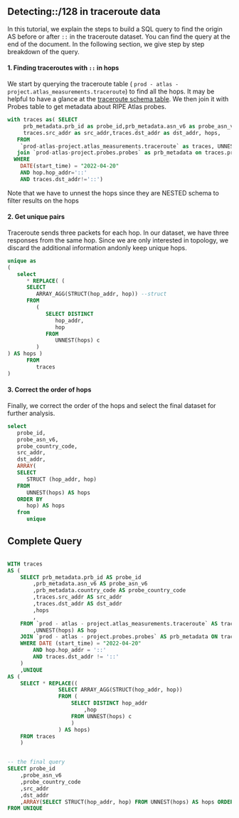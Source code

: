 ## Detecting::/128 in traceroute data 

In this tutorial, we explain the steps to build a SQL query to find the origin AS before or after  `::` in the traceroute dataset. You can find the query at the end of the document. In the following section, we give step by step breakdown of the query. 

#### 1. Finding traceroutes with `::` in hops
We start by querying the traceroute table ( `prod - atlas - project.atlas_measurements.traceroute`) to find all the hops. It may be helpful to have a glance at the [traceroute schema table](https://github.com/RIPE-NCC/ripe-atlas-bigquery/blob/fea4b68f251bd4f72e482cfc3803aaa98de4abab/docs/measurements_traceroute.md). We then join it with Probes table to get metadata about RIPE Atlas probes. 

```sql
with traces as( SELECT
     prb_metadata.prb_id as probe_id,prb_metadata.asn_v6 as probe_asn_v6, prb_metadata.country_code as probe_country_code,
     traces.src_addr as src_addr,traces.dst_addr as dst_addr, hops,
   FROM
    `prod-atlas-project.atlas_measurements.traceroute` as traces, UNNEST (hops) AS hop 
   join `prod-atlas-project.probes.probes` as prb_metadata on traces.prb_id= prb_metadata.prb_id
  WHERE
    DATE(start_time) = "2022-04-20"
    AND hop.hop_addr='::'
    AND traces.dst_addr!='::')
```
Note that we have to unnest the hops since they are NESTED schema to filter results on the hops



#### 2. Get unique pairs
Traceroute sends three packets for each hop. In our dataset, we have three responses from the same hop. Since we are only interested in topology, we discard the additional information andonly keep unique hops. 

```sql
unique as 
(
   select
      * REPLACE( (
      SELECT
         ARRAY_AGG(STRUCT(hop_addr, hop)) --struct
      FROM
         (
            SELECT DISTINCT
               hop_addr,
               hop 
            FROM
               UNNEST(hops) c 
         )
) AS hops ) 
      FROM
         traces
)
```
#### 3. Correct the order of hops
Finally, we correct the order of the hops and select the final dataset for further analysis. 
```sql
select
   probe_id,
   probe_asn_v6,
   probe_country_code,
   src_addr,
   dst_addr,
   ARRAY(
   SELECT
      STRUCT (hop_addr, hop) 
   FROM
      UNNEST(hops) AS hops 
   ORDER BY
      hop) AS hops 
   from
      unique
```



## Complete Query




```sql

WITH traces
AS (
	SELECT prb_metadata.prb_id AS probe_id
		,prb_metadata.asn_v6 AS probe_asn_v6
		,prb_metadata.country_code AS probe_country_code
		,traces.src_addr AS src_addr
		,traces.dst_addr AS dst_addr
		,hops
		,
	FROM `prod - atlas - project.atlas_measurements.traceroute` AS traces
		,UNNEST(hops) AS hop
	JOIN `prod - atlas - project.probes.probes` AS prb_metadata ON traces.prb_id = prb_metadata.prb_id
	WHERE DATE (start_time) = "2022-04-20"
		AND hop.hop_addr = '::'
		AND traces.dst_addr != '::'
	)
	,UNIQUE
AS (
	SELECT * REPLACE((
				SELECT ARRAY_AGG(STRUCT(hop_addr, hop))
				FROM (
					SELECT DISTINCT hop_addr
						,hop
					FROM UNNEST(hops) c
					)
				) AS hops)
	FROM traces
	)


-- the final query
SELECT probe_id
	,probe_asn_v6
	,probe_country_code
	,src_addr
	,dst_addr
	,ARRAY(SELECT STRUCT(hop_addr, hop) FROM UNNEST(hops) AS hops ORDER BY hop) AS hops
FROM UNIQUE




```
